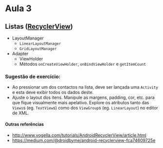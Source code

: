 # Aula 3
## Listas ([RecyclerView](https://developer.android.com/guide/topics/ui/layout/recyclerview#java))
- LayoutManager
  - `LinearLayoutManager`
  - `GridLayoutManager`
- Adapter
  - ViewHolder
  - Métodos `onCreateViewHolder`, `onBindViewHolder` e `getItemCount`



### Sugestão de exercício:
- Ao pressionar um dos contactos na lista, deve ser lançada uma `Activity` e esta deve exibir todos os dados deste.
- Ajuste o layout dos itens. Manipule as margens, padding, cor, etc. para que fique visualmente mais apelativo. Explore os atributos tanto das `Views`s (eg. `TextView`s) como dos `ViewGroup`s (eg. `LinearLayout`) no editor de XML.

#### Outras referências
- http://www.vogella.com/tutorials/AndroidRecyclerView/article.html
- https://medium.com/@droidbyme/android-recyclerview-fca74609725e
